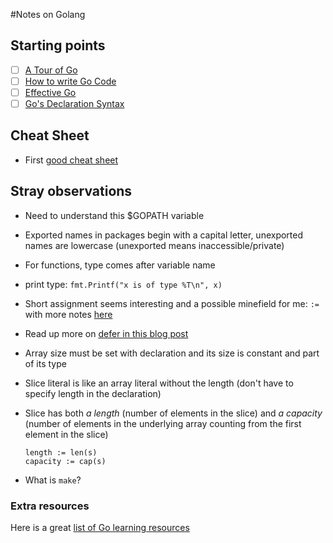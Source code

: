 #Notes on Golang

## Starting points
- [ ] [A Tour of Go](https://tour.golang.org/welcome/1)
- [ ] [How to write Go Code](https://golang.org/doc/code.html)
- [ ] [Effective Go](https://golang.org/doc/effective_go.html)
- [ ] [Go's Declaration Syntax](https://blog.golang.org/gos-declaration-syntax)

## Cheat Sheet

* First [good cheat sheet](https://github.com/a8m/go-lang-cheat-sheet)

## Stray observations
* Need to understand this $GOPATH variable
* Exported names in packages begin with a capital letter, unexported names are lowercase (unexported means inaccessible/private)
* For functions, type comes after variable name
* print type: `fmt.Printf("x is of type %T\n", x)`
* Short assignment seems interesting and a possible minefield for me: `:=` with more notes [here](http://stackoverflow.com/questions/12611561/why-does-go-have-short-assignments-inside-functions)
* Read up more on [defer in this blog post](https://blog.golang.org/defer-panic-and-recover)
* Array size must be set with declaration and its size is constant and part of its type
* Slice literal is like an array literal without the length (don't have to specify length in the declaration)
* Slice has both _a length_ (number of elements in the slice) and _a capacity_ (number of elements in the underlying array counting from the first element in the slice)
  ```
  length := len(s)
  capacity := cap(s)
  ```
  
* What is `make`?

### Extra resources

Here is a great [list of Go learning resources](https://github.com/golang/go/wiki/Learn)
